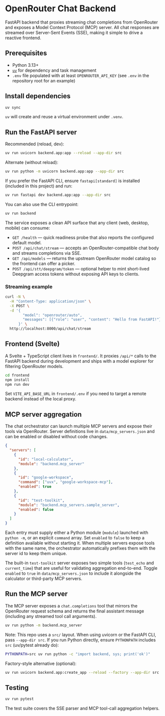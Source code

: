# OpenRouter Chat Backend

FastAPI backend that proxies streaming chat completions from OpenRouter and exposes a Model Context Protocol (MCP) server. All chat responses are streamed over Server-Sent Events (SSE), making it simple to drive a reactive frontend.

## Prerequisites

- Python 3.13+
- [`uv`](https://github.com/astral-sh/uv) for dependency and task management
- `.env` file populated with at least `OPENROUTER_API_KEY` (see `.env` in the repository root for an example)

## Install dependencies

```bash
uv sync
```

`uv` will create and reuse a virtual environment under `.venv`.

## Run the FastAPI server

Recommended (reload, dev):

```bash
uv run uvicorn backend.app:app --reload --app-dir src
```

Alternate (without reload):

```bash
uv run python -m uvicorn backend.app:app --app-dir src
```

If you prefer the FastAPI CLI, ensure `fastapi[standard]` is installed (included in this project) and run:

```bash
uv run fastapi dev backend.app:app --app-dir src
```

You can also use the CLI entrypoint:

```bash
uv run backend
```

The service exposes a clean API surface that any client (web, desktop, mobile) can consume:

- `GET /health` — quick readiness probe that also reports the configured default model.
- `POST /api/chat/stream` — accepts an OpenRouter-compatible chat body and streams completions via SSE.
- `GET /api/models` — returns the upstream OpenRouter model catalog so the frontend can offer a picker.
- `POST /api/stt/deepgram/token` — optional helper to mint short-lived Deepgram access tokens without exposing API keys to clients.

### Streaming example

```bash
curl -N \
  -H "Content-Type: application/json" \
  -X POST \
  -d '{
        "model": "openrouter/auto",
        "messages": [{"role": "user", "content": "Hello from FastAPI!"}]
      }' \
  http://localhost:8000/api/chat/stream
```

## Frontend (Svelte)

A Svelte + TypeScript client lives in `frontend/`. It proxies `/api/*` calls to the FastAPI backend during development and ships with a model explorer for filtering OpenRouter models.

```bash
cd frontend
npm install
npm run dev
```

Set `VITE_API_BASE_URL` in `frontend/.env` if you need to target a remote backend instead of the local proxy.

## MCP server aggregation

The chat orchestrator can launch multiple MCP servers and expose their tools via OpenRouter. Server definitions live in `data/mcp_servers.json` and can be enabled or disabled without code changes.

```json
{
  "servers": [
    {
      "id": "local-calculator",
      "module": "backend.mcp_server"
    },
    {
      "id": "google-workspace",
      "command": ["uvx", "google-workspace-mcp"],
      "enabled": true
    },
    {
      "id": "test-toolkit",
      "module": "backend.mcp_servers.sample_server",
      "enabled": false
    }
  ]
}
```

Each entry must supply either a Python module (`module`) launched with `python -m`, or an explicit `command` array. Set `enabled` to `false` to keep a definition available without starting it. When multiple servers expose tools with the same name, the orchestrator automatically prefixes them with the server id to keep them unique.

The built-in `test-toolkit` server exposes two simple tools (`test_echo` and `current_time`) that are useful for validating aggregation end-to-end. Toggle `enabled` to `true` in `data/mcp_servers.json` to include it alongside the calculator or third-party MCP servers.

## Run the MCP server

The MCP server exposes a `chat.completions` tool that mirrors the OpenRouter request schema and returns the final assistant message (including any streamed tool call arguments).

```bash
uv run python -m backend.mcp_server
```

Note: This repo uses a `src/` layout. When using uvicorn or the FastAPI CLI, pass `--app-dir src`. If you run Python directly, ensure `PYTHONPATH` includes `src` (uv/pytest already do):

```bash
PYTHONPATH=src uv run python -c "import backend, sys; print('ok')"
```

Factory-style alternative (optional):

```bash
uv run uvicorn backend.app:create_app --reload --factory --app-dir src
```

## Testing

```bash
uv run pytest
```

The test suite covers the SSE parser and MCP tool-call aggregation helpers.
